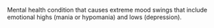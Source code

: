 Mental health condition that causes extreme mood swings that include emotional highs (mania or hypomania) and lows (depression).